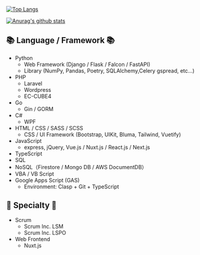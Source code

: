 [![Top Langs](https://github-readme-stats.vercel.app/api/top-langs/?username=shunk-py&theme=dark&layout=compact)](https://github.com/shunk-py)

[![Anurag's github stats](https://github-readme-stats.vercel.app/api?username=shunk-py&show_icons=true&theme=dark&hide=stars&count_private=true)](https://github.com/shunk-py)

## 📚 Language / Framework :books:
- Python
  - Web Framework (Django / Flask / Falcon / FastAPI)
  - Library (NumPy, Pandas, Poetry, SQLAlchemy,Celery gspread, etc...)
- PHP
  - Laravel
  - Wordpress
  - EC-CUBE4
- Go
  - Gin / GORM
- C#
  - WPF
- HTML / CSS / SASS / SCSS
  - CSS / UI Framework (Bootstrap, UIKit, Bluma, Tailwind, Vuetify)
- JavaScript
  - express, jQuery, Vue.js / Nuxt.js / React.js / Next.js
- TypeScript
- SQL
- NoSQL（Firestore / Mongo DB / AWS DocumentDB）
- VBA / VB Script
- Google Apps Script (GAS)
  - Environment: Clasp + Git + TypeScript

## 💪 Specialty 💪
- Scrum
  - Scrum Inc. LSM
  - Scrum Inc. LSPO
- Web Frontend
  - Nuxt.js
